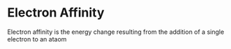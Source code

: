 # Electron Affinity

Electron affinity is the energy change resulting from the addition of a single electron to an ataom 